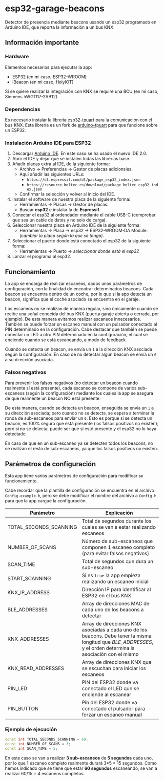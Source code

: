 # esp32-garage-beacons
Detector de presencia mediante beacons usando un esp32 programado en Arduino IDE, que reporta la información a un bus KNX.

## Información importante
### Hardware
Elementos necesarios para ejecutar la app:
- ESP32 (en mi caso, ESP32-WROOM)
- iBeacon (en mi caso, HolyIOT)

Si se quiere realizar la integración con KNX se require una BCU (en mi caso, Siemens 5WG1117-2AB12).

### Dependencias
Es necesario instalar la librería [esp32-tpuart](https://github.com/carlosveny/esp32-tpuart) para la comunicación con el bus KNX. Esta librería es un fork de [arduino-tpuart](https://github.com/Domos-Snips/arduino-tpuart) para que funcione sobre un ESP32.

### Instalación Arduino IDE para ESP32
1. Descargar [Arduino IDE](https://www.arduino.cc/en/software). En este caso se ha usado el nuevo IDE 2.0.
2. Abrir el IDE y dejar que se instalen todas las librerías base.
3. Añadir placas extra al IDE, de la siguiente forma:
   - Archivo -> Preferencias -> Gestor de placas adicionales.
   - Aquí añadir las siguientes URLs:
       - `https://dl.espressif.com/dl/package_esp32_index.json`
       - `https://resource.heltec.cn/download/package_heltec_esp32_index.json`
    - Confirmar la selección y volver al inicio del IDE.
4. Instalar el software de nuestra placa de la siguiente forma:
    - Herramientas -> Placas -> Gestor de placas.
    - Buscar **esp32** e instalar la de **Espressif**.
5. Conectar el esp32 al ordendador mediante el cable USB-C (comprobar que sea un cable de datos y no solo de carga).
6. Seleccionar nuestra placa en Arduino IDE de la siguiente forma:
    - Herramientas -> Placa -> esp32 -> ESP32-WROOM-DA Module. *(cambiar la placa según la que se tenga)*.
7. Seleccionar el puerto donde está conectado el esp32 de la siguiente forma:
    - Herramientas -> Puerto -> *seleccionar donde está el esp32*
8. Lanzar el programa al esp32.

## Funcionamiento
La app se encarga de realizar escaneos, dados unos parámetros de configuración, con la finalidad de encontrar determinados beacons. Cada beacon se encuentra dentro de un coche, por lo que si la app detecta un beacon, significa que el coche asociado se encuentra en el garaje.

Los escaneos no se realizan de manera regular, sino únicamente cuando se recibe una señal conocida del bus KNX (puerta garaje abierta o cerrada, por ejemplo). De esta manera evitamos realizar escaneos innecesarios. También se puede forzar un escaneo manual con un pulsador conectado al PIN determinado en la configuración. Cabe destacar que también se puede conectar un LED a otro PIN determinado en la configuración, el cual se enciende cuando se está escaneando, a modo de feedback.

Cuando se detecta un beacon, se envía un `1` a la dirección KNX asociada según la configuración. En caso de no detectar algún beacon se envía un `0` a su dirección asociada.

### Falsos negativos
Para prevenir los falsos negativos (no detectar un beacon cuando realmente sí está presente), cada escaneo se compone de varios sub-escaneos (según la configuración) mediante los cuales la app se asegura de que realmente un beacon NO está presente.

De esta manera, cuando se detecta un beacon, enseguida se envía un `1` a su dirección asociada; pero cuando no se detecta, se espera a terminar la ronda de sub-escaneos para enviar un `0`. Esto es porque si se detecta un beacon, es 100% seguro que está presente (los falsos positivos no existen); pero si no se detecta, puede ser que sí esté presente y el esp32 no lo haya detectado.

En caso de que en un sub-escaneo ya se detecten todos los beacons, no se realizan el resto de sub-escaneos, ya que los falsos positivos no existen.

## Parámetros de configuración
Esta app tiene varios parámetros de configuración para modificar su funcionamiento.

Cabe recordar que la plantilla de configuración se encuentra en el archivo `Config-example.h`, pero se debe modificar el nombre del archivo a `Config.h` para que la app cargue la configuración.

| Parámetro              | Explicación |
| ---------------------- | ----------- |
| TOTAL_SECONDS_SCANNING | Total de segundos durante los cuales se van a estar realizando escaneos |
| NUMBER_OF_SCANS | Número de sub-escaneos que componen 1 escaneo completo (para evitar falsos negativos) |
| SCAN_TIME | Total de segundos que dura un sub-escaneo |
| START_SCANNING | Si es `true` la app empieza realizando un escaneo inicial |
| KNX_IP_ADDRESS | Dirección IP para identificar al ESP32 en el bus KNX
| BLE_ADDRESSES | Array de direcciones MAC de cada uno de los beacons a detectar |
| KNX_ADDRESSES | Array de direcciones KNX asociadas a cada uno de los beacons. Debe tener la misma longitud que *BLE_ADDRESSES*, y el orden determina la asociación con el mismo |
| KNX_READ_ADDRESSES | Array de direcciones KNX que se escuchan para iniciar los escaneos |
| PIN_LED | PIN del ESP32 donde va conectado el LED que se enciende al escanear |
| PIN_BUTTON | Pin del ESP32 donde va conectado el pulsador para forzar un escaneo manual |

### Ejemplo de ejecución
```ino
const int TOTAL_SECONDS_SCANNING = 60;
const int NUMBER_OF_SCANS = 3;
const int SCAN_TIME = 5; 
```
En este caso se van a realizar **3 sub-escaneos** de **5 segundos** cada uno, por lo que 1 escaneo completo realmente durará 3*5 = 15 segundos. Como hemos indicado que se tiene que estar **60 segundos** escaneando, se van a realizar 60/15 = 4 escaneos completos.

